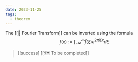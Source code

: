 ```yaml
---
date: 2023-11-25
tags:
  - theorem
---
```


The [[📘 Fourier Transform]] can be inverted using the formula $$f ( x ) := \int_{- \infty}^{\infty} \hat f( \xi ) e^{2 \pi i \xi x  } d \xi$$

>[!success]
>[[🗺️ To be completed]]
